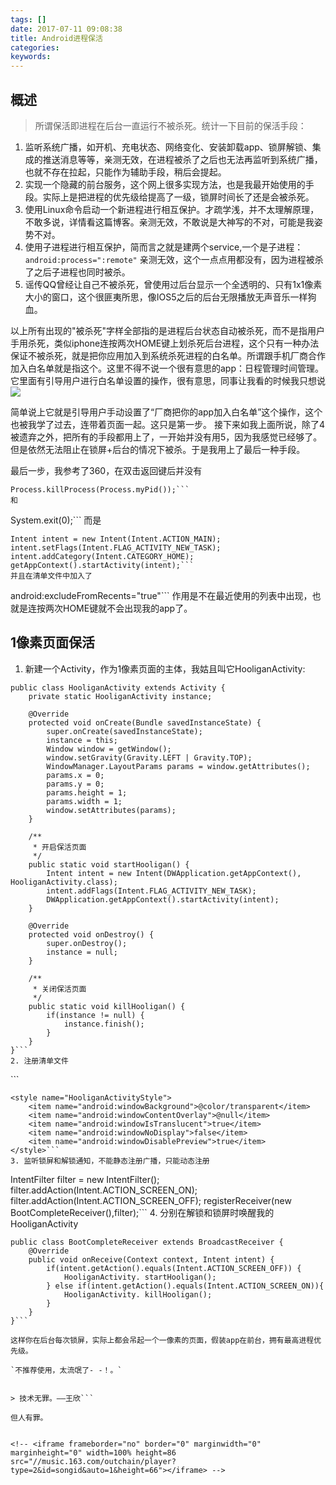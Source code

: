 ```yaml
---
tags: []
date: 2017-07-11 09:08:38
title: Android进程保活
categories:
keywords:
---
```

## 概述
> 所谓保活即进程在后台一直运行不被杀死。统计一下目前的保活手段：
1. 监听系统广播，如开机、充电状态、网络变化、安装卸载app、锁屏解锁、集成的推送消息等等，亲测无效，在进程被杀了之后也无法再监听到系统广播，也就不存在拉起，只能作为辅助手段，稍后会提起。
2. 实现一个隐藏的前台服务，这个网上很多实现方法，也是我最开始使用的手段。实际上是把进程的优先级给提高了一级，锁屏时间长了还是会被杀死。
3. 使用Linux命令启动一个新进程进行相互保护。才疏学浅，并不太理解原理，不敢多说，详情看这篇博客。亲测无效，不敢说是大神写的不对，可能是我姿势不对。
4. 使用子进程进行相互保护，简而言之就是建两个service,一个是子进程：`android:process=":remote"`
亲测无效，这个一点点用都没有，因为进程被杀了之后子进程也同时被杀。
5. 谣传QQ曾经让自己不被杀死，曾使用过后台显示一个全透明的、只有1x1像素大小的窗口，这个很匪夷所思，像IOS5之后的后台无限播放无声音乐一样狗血。

<!-- more -->
<!-- 这是　　缩进-->

以上所有出现的"被杀死"字样全部指的是进程后台状态自动被杀死，而不是指用户手用杀死，类似iphone连按两次HOME键上划杀死后台进程，这个只有一种办法保证不被杀死，就是把你应用加入到系统杀死进程的白名单。所谓跟手机厂商合作加入白名单就是指这个。这里不得不说一个很有意思的app：日程管理时间管理。它里面有引导用户进行白名单设置的操作，很有意思，同事让我看的时候我只想说
![](http://ondlsj2sn.bkt.clouddn.com/Frd1XBrccjWSjvawFpNBKcoHsn2b.png)


简单说上它就是引导用户手动设置了“厂商把你的app加入白名单”这个操作，这个也被我学了过去，连带着页面一起。这只是第一步。
接下来如我上面所说，除了4被遗弃之外，把所有的手段都用上了，一开始并没有用5，因为我感觉已经够了。但是依然无法阻止在锁屏+后台的情况下被杀。于是我用上了最后一种手段。

最后一步，我参考了360，在双击返回键后并没有
```
Process.killProcess(Process.myPid());```
和
```
System.exit(0);```
而是
```
Intent intent = new Intent(Intent.ACTION_MAIN);
intent.setFlags(Intent.FLAG_ACTIVITY_NEW_TASK);
intent.addCategory(Intent.CATEGORY_HOME);
getAppContext().startActivity(intent);```
并且在清单文件中加入了
```
android:excludeFromRecents="true"```
作用是不在最近使用的列表中出现，也就是连按两次HOME键就不会出现我的app了。

## 1像素页面保活
1. 新建一个Activity，作为1像素页面的主体，我姑且叫它HooliganActivity:
```
public class HooliganActivity extends Activity {
    private static HooliganActivity instance;

    @Override
    protected void onCreate(Bundle savedInstanceState) {
        super.onCreate(savedInstanceState);
        instance = this;
        Window window = getWindow();
        window.setGravity(Gravity.LEFT | Gravity.TOP);
        WindowManager.LayoutParams params = window.getAttributes();
        params.x = 0;
        params.y = 0;
        params.height = 1;
        params.width = 1;
        window.setAttributes(params);
    }

    /**
     * 开启保活页面
     */
    public static void startHooligan() {
        Intent intent = new Intent(DWApplication.getAppContext(), HooliganActivity.class);
        intent.addFlags(Intent.FLAG_ACTIVITY_NEW_TASK);
        DWApplication.getAppContext().startActivity(intent);
    }

    @Override
    protected void onDestroy() {
        super.onDestroy();
        instance = null;
    }

    /**
     * 关闭保活页面
     */
    public static void killHooligan() {
        if(instance != null) {
            instance.finish();
        }
    }
}```
2. 注册清单文件
```
<activity android:name=".activity.HooliganActivity"
        android:configChanges="keyboardHidden|orientation|screenSize|navigation|keyboard"
        android:excludeFromRecents="true"
        android:exported="false"
        android:finishOnTaskLaunch="false"
        android:launchMode="singleInstance"
        android:theme="@style/HooliganActivityStyle"/>```
```
<style name="HooliganActivityStyle">
    <item name="android:windowBackground">@color/transparent</item>
    <item name="android:windowContentOverlay">@null</item>
    <item name="android:windowIsTranslucent">true</item>
    <item name="android:windowNoDisplay">false</item>
    <item name="android:windowDisablePreview">true</item>
</style>```
3. 监听锁屏和解锁通知，不能静态注册广播，只能动态注册
```
IntentFilter filter = new IntentFilter();
filter.addAction(Intent.ACTION_SCREEN_ON);
filter.addAction(Intent.ACTION_SCREEN_OFF);
registerReceiver(new BootCompleteReceiver(),filter);```
4. 分别在解锁和锁屏时唤醒我的HooliganActivity
```
public class BootCompleteReceiver extends BroadcastReceiver {
    @Override
    public void onReceive(Context context, Intent intent) {
        if(intent.getAction().equals(Intent.ACTION_SCREEN_OFF)) {
            HooliganActivity. startHooligan();
        } else if(intent.getAction().equals(Intent.ACTION_SCREEN_ON)){
            HooliganActivity. killHooligan();
        }
    }
}```

这样你在后台每次锁屏，实际上都会吊起一个一像素的页面，假装app在前台，拥有最高进程优先级。
  
`不推荐使用，太流氓了- -！。`


> 技术无罪。——王欣```

但人有罪。


<!-- <iframe frameborder="no" border="0" marginwidth="0" marginheight="0" width=100% height=86 src="//music.163.com/outchain/player?type=2&id=songid&auto=1&height=66"></iframe> -->